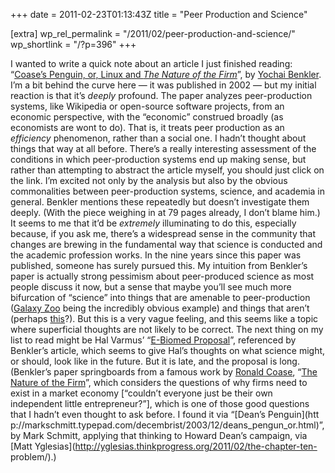 +++
date = 2011-02-23T01:13:43Z
title = "Peer Production and Science"

[extra]
wp_rel_permalink = "/2011/02/peer-production-and-science/"
wp_shortlink = "/?p=396"
+++

I wanted to write a quick note about an article I just finished reading:
“[Coase’s Penguin, or, Linux and _The Nature of the
Firm_](http://www.benkler.org/CoasesPenguin.html)”, by [Yochai
Benkler](http://www.benkler.org/). I’m a bit behind the curve here — it was
published in 2002 — but my initial reaction is that it’s _deeply_ profound.
The paper analyzes peer-production systems, like Wikipedia or open-source
software projects, from an economic perspective, with the “economic” construed
broadly (as economists are wont to do). That is, it treats peer production as
an _efficiency_ phenomenon, rather than a social one. I hadn’t thought about
things that way at all before. There’s a really interesting assessment of the
conditions in which peer-production systems end up making sense, but rather
than attempting to abstract the article myself, you should just click on the
link.  I’m excited not only by the analysis but also by the obvious
commonalities between peer-production systems, science, and academia in
general. Benkler mentions these repeatedly but doesn’t investigate them
deeply. (With the piece weighing in at 79 pages already, I don’t blame him.)
It seems to me that it’d be _extremely_ illuminating to do this, especially
because, if you ask me, there’s a widespread sense in the community that
changes are brewing in the fundamental way that science is conducted and the
academic profession works. In the nine years since this paper was published,
someone has surely pursued this.  My intuition from Benkler’s paper is
actually strong pessimism about peer-produced science as most people discuss
it now, but a sense that maybe you’ll see much more bifurcation of “science”
into things that are amenable to peer-production ([Galaxy
Zoo](http://www.galaxyzoo.org/) being the incredibly obvious example) and
things that aren’t (perhaps
[this](http://en.wikipedia.org/wiki/Chandrasekhar_mass#History)?). But this is
a very vague feeling, and this seems like a topic where superficial thoughts
are not likely to be correct.  The next thing on my list to read might be Hal
Varmus’ “[E-Biomed
Proposal](http://www.nih.gov/about/director/pubmedcentral/ebiomedarch.htm)”,
referenced by Benkler’s article, which seems to give Hal’s thoughts on what
science might, or should, look like in the future. But it is late, and the
proposal is long.  (Benkler’s paper springboards from a famous work by [Ronald
Coase](http://en.wikipedia.org/wiki/Ronald_Coase), “[The Nature of the
Firm](http://www.jstor.org/stable/2626876)”, which considers the questions of
why firms need to exist in a market economy \[“couldn’t everyone just be their
own independent little entrepreneur?”\], which is one of those good questions
that I hadn’t even thought to ask before. I found it via “[Dean’s Penguin](htt
p://markschmitt.typepad.com/decembrist/2003/12/deans_pengun_or.html)”, by Mark
Schmitt, applying that thinking to Howard Dean’s campaign, via [Matt
Yglesias](http://yglesias.thinkprogress.org/2011/02/the-chapter-ten-
problem/).)
